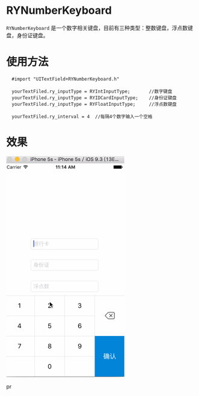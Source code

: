 # RYNumberKeyboard

`RYNumberKeyboard` 是一个数字相关键盘，目前有三种类型：整数键盘，浮点数键盘，身份证键盘。

# 使用方法

```
  #import "UITextField+RYNumberKeyboard.h"
  
  yourTextFiled.ry_inputType = RYIntInputType;       //数字键盘
  yourTextFiled.ry_inputType = RYIDCardInputType;    //身份证键盘
  yourTextFiled.ry_inputType = RYFloatInputType;     //浮点数键盘
  
  yourTextFiled.ry_interval = 4  //每隔4个数字输入一个空格
```

# 效果

![RYNumberKeyboard](https://github.com/Resory/Images/blob/master/RYNumberKeyboard.gif)

pr
